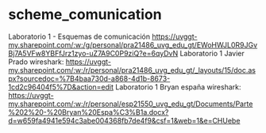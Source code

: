# scheme_comunication
Laboratorio 1 - Esquemas de comunicación
https://uvggt-my.sharepoint.com/:w:/g/personal/pra21486_uvg_edu_gt/EWoHWJL0R9JGvBj7A5VFw8YBFfJrz1zyo-uZ7A9C0P9ziQ?e=6qyDvN
Laboratorio 1 Javier Prado wireshark: https://uvggt-my.sharepoint.com/:w:/r/personal/pra21486_uvg_edu_gt/_layouts/15/doc.aspx?sourcedoc=%7B4baa730d-a868-4d1b-8673-1cd2c96404f5%7D&action=edit
Laboratorio 1 Bryan españa wireshark: https://uvggt-my.sharepoint.com/:w:/r/personal/esp21550_uvg_edu_gt/Documents/Parte%202%20-%20Bryan%20Espa%C3%B1a.docx?d=w659fa4941e594c3abe004368fb7de4f9&csf=1&web=1&e=CHUebe
